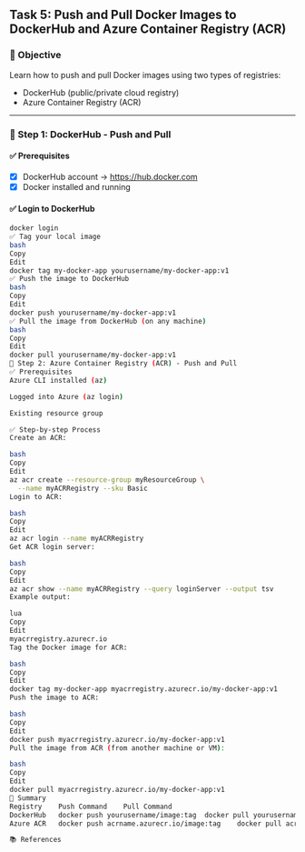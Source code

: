 ## Task 5: Push and Pull Docker Images to DockerHub and Azure Container Registry (ACR)

### 🎯 Objective

Learn how to push and pull Docker images using two types of registries:
- DockerHub (public/private cloud registry)
- Azure Container Registry (ACR)

---

### 🔹 Step 1: DockerHub - Push and Pull

#### ✅ Prerequisites

- [x] DockerHub account → https://hub.docker.com  
- [x] Docker installed and running

#### ✅ Login to DockerHub

```bash
docker login
✅ Tag your local image
bash
Copy
Edit
docker tag my-docker-app yourusername/my-docker-app:v1
✅ Push the image to DockerHub
bash
Copy
Edit
docker push yourusername/my-docker-app:v1
✅ Pull the image from DockerHub (on any machine)
bash
Copy
Edit
docker pull yourusername/my-docker-app:v1
🔹 Step 2: Azure Container Registry (ACR) - Push and Pull
✅ Prerequisites
Azure CLI installed (az)

Logged into Azure (az login)

Existing resource group

✅ Step-by-step Process
Create an ACR:

bash
Copy
Edit
az acr create --resource-group myResourceGroup \
  --name myACRRegistry --sku Basic
Login to ACR:

bash
Copy
Edit
az acr login --name myACRRegistry
Get ACR login server:

bash
Copy
Edit
az acr show --name myACRRegistry --query loginServer --output tsv
Example output:

lua
Copy
Edit
myacrregistry.azurecr.io
Tag the Docker image for ACR:

bash
Copy
Edit
docker tag my-docker-app myacrregistry.azurecr.io/my-docker-app:v1
Push the image to ACR:

bash
Copy
Edit
docker push myacrregistry.azurecr.io/my-docker-app:v1
Pull the image from ACR (from another machine or VM):

bash
Copy
Edit
docker pull myacrregistry.azurecr.io/my-docker-app:v1
📌 Summary
Registry	Push Command	Pull Command
DockerHub	docker push yourusername/image:tag	docker pull yourusername/image:tag
Azure ACR	docker push acrname.azurecr.io/image:tag	docker pull acrname.azurecr.io/image:tag

📚 References
